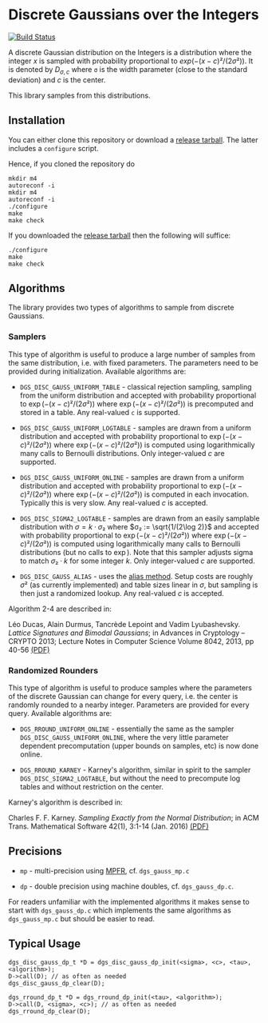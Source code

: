 # Discrete Gaussians over the Integers #

[![Build Status](https://drone.io/bitbucket.org/malb/dgs/status.png)](https://drone.io/bitbucket.org/malb/dgs/latest)

A discrete Gaussian distribution on the Integers is a distribution where the
integer $x$ is sampled with probability proportional to $exp(-(x-c)²/(2σ²))$.
It is denoted by $D_{σ,c}$ where `σ` is the width parameter (close to the
standard deviation) and $c$ is the center.

This library samples from this distributions.

## Installation ##

You can either clone this repository or download a
[release tarball](https://drone.io/bitbucket.org/malb/dgs/files). The latter
includes a `configure` script.

Hence, if you cloned the repository do

    mkdir m4
    autoreconf -i
    mkdir m4
    autoreconf -i
    ./configure
    make
    make check

If you downloaded the
[release tarball](https://drone.io/bitbucket.org/malb/dgs/files) then the
following will suffice:

    ./configure
    make
    make check

## Algorithms ##
The library provides two types of algorithms to sample from discrete Gaussians.
### Samplers
This type of algorithm is useful to produce a large number of samples
from the same distribution, i.e. with fixed parameters. The parameters need to be 
provided during initialization. Available algorithms are:

  - `DGS_DISC_GAUSS_UNIFORM_TABLE` - classical rejection sampling, sampling from
    the uniform distribution and accepted with probability proportional to
    $\exp(-(x-c)²/(2σ²))$ where $\exp(-(x-c)²/(2σ²))$ is precomputed and stored in
    a table. Any real-valued `c` is supported.

  - `DGS_DISC_GAUSS_UNIFORM_LOGTABLE` - samples are drawn from a uniform
    distribution and accepted with probability proportional to
    $\exp(-(x-c)²/(2σ²))$ where $\exp(-(x-c)²/(2σ²))$ is computed using
    logarithmically many calls to Bernoulli distributions. Only integer-valued $c$
    are supported.

  - `DGS_DISC_GAUSS_UNIFORM_ONLINE` - samples are drawn from a uniform
    distribution and accepted with probability proportional to
    $\exp(-(x-c)²/(2σ²))$ where $\exp(-(x-c)²/(2σ²))$ is computed in each
    invocation. Typically this is very slow. Any real-valued $c$ is accepted.

  - `DGS_DISC_SIGMA2_LOGTABLE` - samples are drawn from an easily samplable
    distribution with $σ = k·σ₂$ where $σ₂ := \sqrt{1/(2\log 2)}$ and accepted
    with probability proportional to $\exp(-(x-c)²/(2σ²))$ where
    $\exp(-(x-c)²/(2σ²))$ is computed using logarithmically many calls to
    Bernoulli distributions (but no calls to $\exp$). Note that this sampler
    adjusts sigma to match $σ₂·k$ for some integer $k$.  Only integer-valued $c$
    are supported.

  - `DGS_DISC_GAUSS_ALIAS` - uses the [alias method](https://en.wikipedia.org/wiki/Alias_method).
    Setup costs are roughly $σ²$ (as currently implemented) and table sizes linear
    in $σ$, but sampling is then just a randomized lookup. Any real-valued $c$ is 
    accepted.
    
  Algorithm 2-4 are described in:

  Léo Ducas, Alain Durmus, Tancrède Lepoint and Vadim Lyubashevsky. *Lattice
  Signatures and Bimodal Gaussians*; in Advances in Cryptology – CRYPTO 2013;
  Lecture Notes in Computer Science Volume 8042, 2013, pp 40-56
  [(PDF)](http://www.di.ens.fr/~lyubash/papers/bimodal.pdf)

### Randomized Rounders
This type of algorithm is useful to produce samples where the parameters of 
the discrete Gaussian can change for every query, i.e. the center is randomly 
rounded to a nearby integer. Parameters are provided for every query. 
Available algorithms are:

  - `DGS_RROUND_UNIFORM_ONLINE` - essentially the same as the sampler 
  `DGS_DISC_GAUSS_UNIFORM_ONLINE`, where the very little parameter dependent 
  precomputation (upper bounds on samples, etc) is now done online.
  
  - `DGS_RROUND_KARNEY` - Karney's algorithm, similar in spirit to the sampler 
  `DGS_DISC_SIGMA2_LOGTABLE`, but without the need to precompute log tables and
  without restriction on the center. 
  
  Karney's algorithm is described in:
  
  Charles F. F. Karney. *Sampling Exactly from the Normal Distribution*; in
  ACM Trans. Mathematical Software 42(1), 3:1-14 (Jan. 2016) [(PDF)](https://arxiv.org/pdf/1303.6257)

## Precisions ##

- `mp` - multi-precision using [MPFR](http://www.mpfr.org/),
  cf. `dgs_gauss_mp.c`

- `dp` - double precision using machine doubles, cf. `dgs_gauss_dp.c`.

For readers unfamiliar with the implemented algorithms it makes sense to start
with ``dgs_gauss_dp.c`` which implements the same algorithms as
``dgs_gauss_mp.c`` but should be easier to read.

## Typical Usage ##

    dgs_disc_gauss_dp_t *D = dgs_disc_gauss_dp_init(<sigma>, <c>, <tau>, <algorithm>);
    D->call(D); // as often as needed
    dgs_disc_gauss_dp_clear(D);

    dgs_rround_dp_t *D = dgs_rround_dp_init(<tau>, <algorithm>);
    D->call(D, <sigma>, <c>); // as often as needed
    dgs_rround_dp_clear(D);
